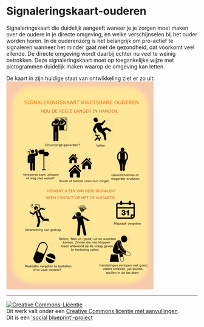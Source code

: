 # Signaleringskaart-ouderen
Signaleringskaart die duidelijk aangeeft waneer je je zorgen moet maken over de oudere in je directe omgeving, en welke verschijnselen bij het ouder worden horen. In de ouderenzorg is het belangrijk om pro-actief te signaleren wanneer het minder gaat met de gezondheid, dat voorkomt veel ellende. De directe omgeving wordt daarbij echter nu veel te weinig betrokken. Deze signaleringskaart moet op toegankelijke wijze met pictogrammen duidelijk maken waarop de omgeving kan letten.

De kaart in zijn huidige staat van ontwikkeling ziet er zo uit: <br/>
![Export van de Signaleringskaart](Signaleringskaart_export.png "Export van de Signaleringskaart")
***

<a rel="license" href="https://github.com/petradewittevaneck/Signaleringskaart-ouderen/blob/master/LICENSE.md#licentie"><img alt="Creative Commons-Licentie" style="border-width:0" src="https://i.creativecommons.org/l/by-nc-sa/4.0/88x31.png" /></a><br />Dit werk valt onder een <a rel="license" href="https://github.com/petradewittevaneck/Signaleringskaart-ouderen/blob/master/LICENSE.md#licentie">Creative Commons licentie met aanvullingen</a>.<br/>
Dit is een ['social blueprint'-project](https://github.com/peterdew/SocialBlueprint_nl)
